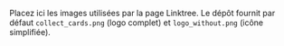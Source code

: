 Placez ici les images utilisées par la page Linktree.
Le dépôt fournit par défaut `collect_cards.png` (logo complet) et `logo_without.png` (icône simplifiée).
